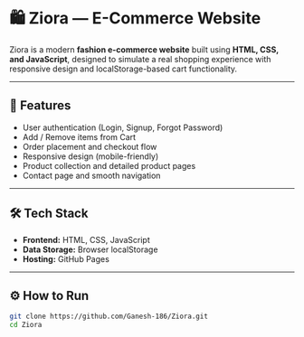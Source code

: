
# 🛍️ Ziora — E-Commerce Website

Ziora is a modern **fashion e-commerce website** built using **HTML, CSS, and JavaScript**, designed to simulate a real shopping experience with responsive design and localStorage-based cart functionality.

---

## 🚀 Features
- User authentication (Login, Signup, Forgot Password)
- Add / Remove items from Cart
- Order placement and checkout flow
- Responsive design (mobile-friendly)
- Product collection and detailed product pages
- Contact page and smooth navigation

---

## 🛠️ Tech Stack
- **Frontend:** HTML, CSS, JavaScript  
- **Data Storage:** Browser localStorage  
- **Hosting:** GitHub Pages

---

## ⚙️ How to Run
```bash
git clone https://github.com/Ganesh-186/Ziora.git
cd Ziora
